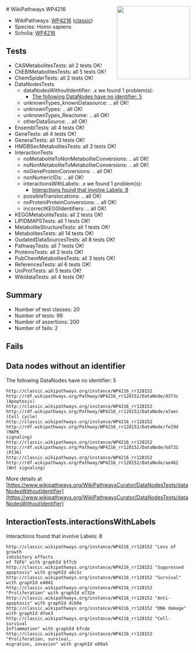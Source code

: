 <img style="float: right; width: 200px" src="https://upload.wikimedia.org/wikipedia/commons/thumb/8/83/Wplogo_with_text_500.png/640px-Wplogo_with_text_500.png" />
# WikiPathways WP4216

* WikiPathways: [WP4216](https://wikipathways.org/pathways/WP4216) ([classic](https://classic.wikipathways.org/instance/WP4216))
* Species: Homo sapiens
* Scholia: [WP4216](https://scholia.toolforge.org/wikipathways/WP4216)
## Tests
* CASMetabolitesTests: all 2 tests OK!
* ChEBIMetabolitesTests: all 5 tests OK!
* ChemSpiderTests: all 2 tests OK!
* DataNodesTests
    * dataNodesWithoutIdentifier: .x we found 1 problem(s):
        * [The following DataNodes have no identifier: 5](#d2d32fa4)
    * unknownTypes_knownDatasource: .. all OK!
    * unknownTypes: .. all OK!
    * unknownTypes_Reactome: .. all OK!
    * otherDataSource: .. all OK!
* EnsemblTests: all 4 tests OK!
* GeneTests: all 4 tests OK!
* GeneralTests: all 13 tests OK!
* HMDBSecMetabolitesTests: all 3 tests OK!
* InteractionTests
    * noMetaboliteToNonMetaboliteConversions: .. all OK!
    * noNonMetaboliteToMetaboliteConversions: .. all OK!
    * noGeneProteinConversions: .. all OK!
    * nonNumericIDs: .. all OK!
    * interactionsWithLabels: .x we found 1 problem(s):
        * [Interactions found that involve Labels: 8](#630d267f)
    * possibleTranslocations: .. all OK!
    * noProteinProteinConversions: .. all OK!
    * incorrectKEGGIdentifiers: .. all OK!
* KEGGMetaboliteTests: all 2 tests OK!
* LIPIDMAPSTests: all 1 tests OK!
* MetaboliteStructureTests: all 1 tests OK!
* MetabolitesTests: all 14 tests OK!
* OudatedDataSourcesTests: all 8 tests OK!
* PathwayTests: all 7 tests OK!
* ProteinsTests: all 2 tests OK!
* PubChemMetabolitesTests: all 3 tests OK!
* ReferencesTests: all 6 tests OK!
* UniProtTests: all 5 tests OK!
* WikidataTests: all 4 tests OK!


## Summary

* Number of test classes: 20
* Number of tests: 99
* Number of assertions: 200
* Number of fails: 2

## Fails

<a name="d2d32fa4" />

## Data nodes without an identifier

The following DataNodes have no identifier: 5
```
http://classic.wikipathways.org/instance/WP4216_rr128152 http://rdf.wikipathways.org/Pathway/WP4216_rr128152/DataNode/d373c (Apoptosis)
http://classic.wikipathways.org/instance/WP4216_rr128152 http://rdf.wikipathways.org/Pathway/WP4216_rr128152/DataNode/a7aec (Cell cycle)
http://classic.wikipathways.org/instance/WP4216_rr128152 http://rdf.wikipathways.org/Pathway/WP4216_rr128152/DataNode/fe29d (MAPK
signaling)
http://classic.wikipathways.org/instance/WP4216_rr128152 http://rdf.wikipathways.org/Pathway/WP4216_rr128152/DataNode/bd731 (PI3K)
http://classic.wikipathways.org/instance/WP4216_rr128152 http://rdf.wikipathways.org/Pathway/WP4216_rr128152/DataNode/ae462 (Wnt signaling)
```

More details at [https://www.wikipathways.org/WikiPathwaysCurator/DataNodesTests/dataNodesWithoutIdentifier](https://www.wikipathways.org/WikiPathwaysCurator/DataNodesTests/dataNodesWithoutIdentifier)

<a name="630d267f" />

## InteractionTests.interactionsWithLabels

Interactions found that involve Labels: 8
```
http://classic.wikipathways.org/instance/WP4216_rr128152 "Loss of growth
inhibitory effects 
of TGFb" with graphId bf7cb
http://classic.wikipathways.org/instance/WP4216_rr128152 "Suppressed apoptosis" with graphId a6c1c
http://classic.wikipathways.org/instance/WP4216_rr128152 "Survival" with graphId e4041
http://classic.wikipathways.org/instance/WP4216_rr128152 "Proliferation" with graphId e732e
http://classic.wikipathways.org/instance/WP4216_rr128152 "Anti-apoptosis" with graphId dcb9e
http://classic.wikipathways.org/instance/WP4216_rr128152 "DNA damage" with graphId dfee3
http://classic.wikipathways.org/instance/WP4216_rr128152 "Cell-survival
Inflammation" with graphId bfcde
http://classic.wikipathways.org/instance/WP4216_rr128152 "Proliferation, survival, 
migration, invasion" with graphId e89a5
```

